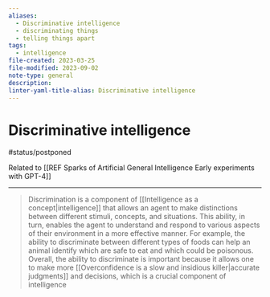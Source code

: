 ```yaml
---
aliases:
  - Discriminative intelligence
  - discriminating things
  - telling things apart
tags:
  - intelligence
file-created: 2023-03-25
file-modified: 2023-09-02
note-type: general
description: 
linter-yaml-title-alias: Discriminative intelligence
---
```


# Discriminative intelligence

#status/postponed

Related to [[REF Sparks of Artificial General Intelligence Early experiments with GPT-4]]

---

> Discrimination is a component of [[Intelligence as a concept|intelligence]] that allows an agent to make distinctions between different stimuli, concepts, and situations. This ability, in turn, enables the agent to understand and respond to various aspects of their environment in a more effective manner. For example, the ability to discriminate between different types of foods can help an animal identify which are safe to eat and which could be poisonous. Overall, the ability to discriminate is important because it allows one to make more [[Overconfidence is a slow and insidious killer|accurate judgments]] and decisions, which is a crucial component of intelligence
